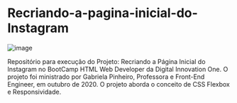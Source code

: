 # Recriando-a-pagina-inicial-do-Instagram
![image](https://user-images.githubusercontent.com/45471089/113965562-f94f9c00-9803-11eb-880b-68445b02c7bb.png)

Repositório para execução do Projeto: Recriando a Página Inicial do Instagram no BootCamp HTML Web Developer da Digital Innovation One. O projeto foi ministrado por Gabriela Pinheiro, Professora e Front-End Engineer, em outubro de 2020. O projeto aborda o conceito de CSS Flexbox e Responsividade.
